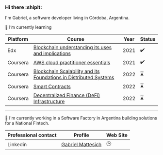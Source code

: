 ### Hi there :shipit:

I'm Gabriel, a software developer living in Córdoba, Argentina. 




:book: I’m currently learning 

| Platform    | Course     | Year     |  Status     |
| ----------- | ----------- | ----------- | ----------- |
| Edx         | [Blockchain understanding its uses and implications](https://www.edx.org/es/course/blockchain-understanding-its-uses-and-implications)       | 2021 | :heavy_check_mark: |
| Coursera   | [AWS cloud practitioner essentials](https://www.coursera.org/learn/aws-cloud-practitioner-essentials)       | 2021 | :heavy_check_mark: |
| Coursera   | [Blockchain Scalability and its Foundations in Distributed Systems](https://www.coursera.org/learn/blockchain-scalability)       | 2022 | :hourglass: |
| Coursera   | [Smart Contracts](https://www.coursera.org/learn/smarter-contracts)       | 2022 | :hourglass: |
| Coursera   | [Decentralized Finance (DeFi) Infrastructure](https://www.coursera.org/learn/decentralized-finance-infrastructure-duke)       | 2022 | :hourglass: |

-----------

:office:  I'm currently working in a Software Factory in Argentina building solutions for a National Fintech.


| Professional contact                     | Profile     |  Web Site |
| ----------- | ----------- | ----------- | 
| Linkedin    | [Gabriel Mattesich](https://www.linkedin.com/in/gabriel-mattesich/) |       :clock3:   |
